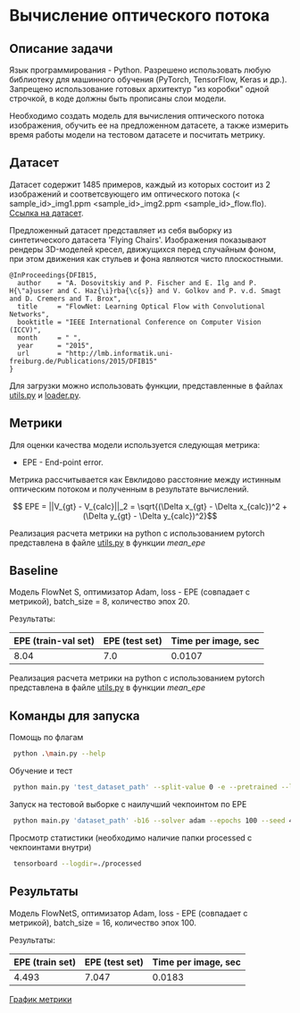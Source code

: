 # Вычисление оптического потока

## Описание задачи

Язык программирования - Python.
Разрешено использовать любую библиотеку для машинного обучения (PyTorch, TensorFlow, Keras и др.). Запрещено
использование готовых архитектур "из коробки" одной строчкой, в коде должны быть прописаны слои модели.

Необходимо создать модель для вычисления оптического потока изображения, обучить ее на предложенном датасете, а также
измерить время работы модели на тестовом датасете и посчитать метрику.

## Датасет

Датасет содержит 1485 примеров, каждый из которых состоит из 2 изображений и соответсвующего им оптического потока (<
sample_id>_img1.ppm <sample_id>_img2.ppm <sample_id>_flow.flo).<br/>
[Ссылка на датасет](https://drive.google.com/file/d/1ipbk2nGpVlTHHY7i4GfTf-cJ0VHfvURd/view?usp=sharing).

Предложенный датасет представляет из себя выборку из синтетического датасета 'Flying Chairs'. Изображения показывают
рендеры 3D-моделей кресел, движущихся перед случайным фоном, при этом движения как стульев и фона являются чисто
плоскостными.

```
@InProceedings{DFIB15,
  author    = "A. Dosovitskiy and P. Fischer and E. Ilg and P. H{\"a}usser and C. Haz{\i}rba{\c{s}} and V. Golkov and P. v.d. Smagt and D. Cremers and T. Brox",
  title     = "FlowNet: Learning Optical Flow with Convolutional Networks",
  booktitle = "IEEE International Conference on Computer Vision (ICCV)",
  month     = " ",
  year      = "2015",
  url       = "http://lmb.informatik.uni-freiburg.de/Publications/2015/DFIB15"
}
```

Для загрузки можно использовать функции, представленные в файлах [utils.py](./utils.py) и [loader.py](./loader.py).

## Метрики

Для оценки качества модели используется следующая метрика:

* EPE - End-point error. <br/>

Метрика рассчитывается как Евклидово расстояние между истинным оптическим потоком и полученным в результате вычислений.

```math
 EPE = ||V_{gt} - V_{calc}||_2 = \sqrt{(\Delta x_{gt} - \Delta x_{calc})^2 + (\Delta y_{gt} - \Delta y_{calc})^2}
```

Реализация расчета метрики на python с использованием pytorch представлена в файле [utils.py](./utils.py) в функции
_mean_epe_

## Baseline

Модель FlowNet S, оптимизатор Adam, loss - EPE (совпадает с метрикой), batch_size = 8, количество эпох 20.

Результаты:

| EPE (train-val set) | EPE (test set) | Time per image, sec |
|---------------------|----------------|---------------------|
| 8.04                | 7.0            | 0.0107              |

Реализация расчета метрики на python с использованием pytorch представлена в файле [utils.py](./utils.py) в функции
_mean_epe_

## Команды для запуска

Помощь по флагам

```bash
 python .\main.py --help
```

Обучение и тест

```bash
 python main.py 'test_dataset_path' --split-value 0 -e --pretrained --load-path 'path' --load-best
```

Запуск на тестовой выборке с наилучший чекпоинтом по EPE

```bash
 python main.py 'dataset_path' -b16 --solver adam --epochs 100 --seed 42
```

Просмотр статистики (необходимо наличие папки processed с чекпоинтами внутри)

```bash
 tensorboard --logdir=./processed   
```

## Результаты

Модель FlowNetS, оптимизатор Adam, loss - EPE (совпадает с метрикой), batch_size = 16, количество эпох 100.

Результаты:

| EPE (train set) | EPE (test set) | Time per image, sec |
|-----------------|----------------|---------------------|
| 4.493           | 7.047          | 0.0183              |


[График метрики](https://github.com/Simraki/CV_2023_lab_6/blob/master/images/plot.png)